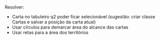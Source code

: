 Resolver:
- Carta no tabuleiro q2 poder ficar selecionável (sugestão: criar classe Cartas e salvar a posição da carta atual)
- Usar círculos para demarcar área do alcance das cartas
- Usar retas para a área dos territórios
